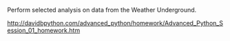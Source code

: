 Perform selected analysis on data from the Weather Underground.

http://davidbpython.com/advanced_python/homework/Advanced_Python_Session_01_homework.htm

